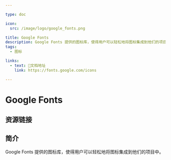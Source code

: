 ```yaml
---

type: doc

icon:
  src: /image/logo/google_fonts.png

title: Google Fonts
description: Google Fonts 提供的图标库，使得用户可以轻松地将图标集成到他们的项目中。
tags:
  - 图标

links:
  - text: 📖文档地址
    link: https://fonts.google.com/icons

---
```


<ShowLogo />

# Google Fonts

<ShowTags />

<ShowBreadcrumb />

## 资源链接

<ShowLinks />

## 简介

Google Fonts 提供的图标库，使得用户可以轻松地将图标集成到他们的项目中。
